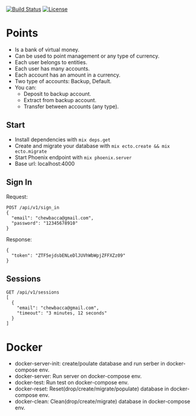 [![Build Status](https://travis-ci.org/adrianmarino/points.svg?branch=master)](https://travis-ci.org/adrianmarino/points)
[![License](http://img.shields.io/:license-mit-blue.svg)](http://badges.mit-license.org)

# Points
  * Is a bank of virtual money.
  * Can be used to point management or any type of currency.
  * Each user belongs to entities.
  * Each user has many accounts.
  * Each account has an amount in a currency.
  * Two type of accounts: Backup, Default.
  * You can:
    * Deposit to backup account.
    * Extract from backup account.
    * Transfer between accounts (any type).

## Start
  * Install dependencies with `mix deps.get`
  * Create and migrate your database with `mix ecto.create && mix ecto.migrate`
  * Start Phoenix endpoint with `mix phoenix.server`
  * Base url: localhost:4000

## Sign In
Request:
```
POST /api/v1/sign_in
{
  "email": "chewbacca@gmail.com",
  "password": "12345678910"
}
```
Response:
```
{
  "token": "ZTF5ejdsbENLeDlJUVhWbWpjZFFXZz09"
}
```
## Sessions
```
GET /api/v1/sessions
[
  {
    "email": "chewbacca@gmail.com",
    "timeout": "3 minutes, 12 seconds"
  }
]
```

# Docker

* docker-server-init: create/poulate database and run serber in docker-compose env.
* docker-server: Run server on docker-compose env.
* docker-test: Run test on docker-compose env.
* docker-reset: Reset(drop/create/migrate/populate) database in docker-compose env.
* docker-clean: Clean(drop/create/migrate) database in docker-compose env.
